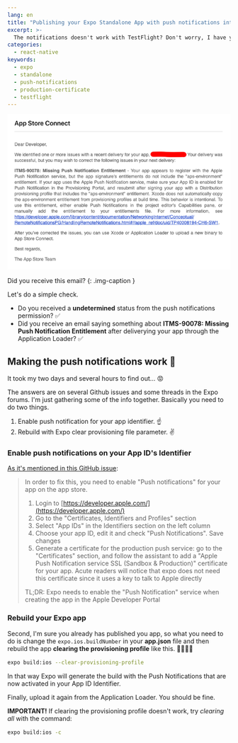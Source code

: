 ```yaml
---
lang: en
title: "Publishing your Expo Standalone App with push notifications into the App Store. The easy way... 😅"
excerpt: >-
  The notifications doesn't work with TestFlight? Don't worry, I have you covered
categories:
  - react-native
keywords:
  - expo
  - standalone
  - push-notifications
  - production-certificate
  - testflight
---
```


![Did you receive this email?](img/expo-standalone-push-notification.png)

Did you receive this email?
{: .img-caption }

Let's do a simple check.

- Do you received a **undetermined** status from the push notifications permission? ✅
- Did you receive an email saying something about **ITMS-90078: Missing Push Notification Entitlement** after deliverying your app through the Application Loader? ✅

## Making the push notifications work 📱

It took my two days and several hours to find out... 😡

The answers are on several Github issues and some threads in the Expo forums. I'm just gathering some of the info together. Basically you need to do two things.

1. Enable push notification for your app identifier. ☝️
1. Rebuild with Expo clear provisioning file parameter. ✌️

### Enable push notifications on your App ID's Identifier

[As it's mentioned in this GitHub issue](https://github.com/expo/turtle/issues/62#issuecomment-469528206):

> In order to fix this, you need to enable "Push notifications" for your app on the app store.
>
> 1. Login to [https://developer.apple.com/](https://developer.apple.com/)
> 1. Go to the "Certificates, Identifiers and Profiles" section
> 1. Select "App IDs" in the Identifiers section on the left column
> 1. Choose your app ID, edit it and check "Push Notifications". Save changes
> 1. Generate a certificate for the production push service: go to the "Certificates" section, and follow the assistant to add a "Apple Push Notification service SSL (Sandbox & Production)" certificate for your app. Acute readers will notice that expo does not need this certificate since it uses a key to talk to Apple directly
>
> TL;DR: Expo needs to enable the "Push Notification" service when creating the app in the Apple Developer Portal

### Rebuild your Expo app

Second, I'm sure you already has published you app, so what you need to do is change the `expo.ios.buildNumber` in your **app.json** file and then rebuild the app **clearing the provisioning profile** like this. 👨‍💻👩‍💻

```bash
expo build:ios --clear-provisioning-profile
```

In that way Expo will generate the build with the Push Notifications that are now activated in your App ID Identifier.

Finally, upload it again from the Application Loader. You should be fine.

**IMPORTANT!** If clearing the provisioning profile doesn't work, try *clearing all* with the command:

```bash
expo build:ios -c
```
